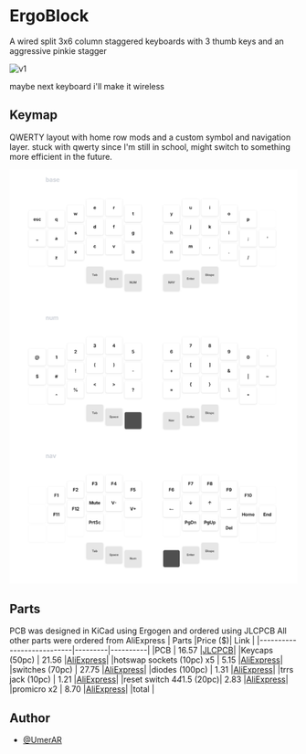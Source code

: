 # ErgoBlock
A wired split 3x6 column staggered keyboards with 3 thumb keys and an aggressive pinkie stagger

![v1](https://github.com/UmerAR/ergoblock/blob/d921cbc88ad2e90b6144f46ed39c64d9b18dfe1f/images/20250205_153957.png)

maybe next keyboard i'll make it wireless
## Keymap
QWERTY layout with home row mods and a custom symbol and navigation layer. stuck with qwerty since I'm still in school, might switch to something more efficient in the future.

![keymap](https://github.com/UmerAR/ergoblock/blob/57a3341233d769a601b216b79932f94e143507b2/images/keymap.png)

## Parts
PCB was designed in KiCad using Ergogen and ordered using JLCPCB
All other parts were ordered from AliExpress
| Parts                     |Price ($)| Link |
|---------------------------|---------|----------|
|PCB                        |  16.57  |[JLCPCB](jlcpcb.com)|
|Keycaps (50pc)             |  21.56  |[AliExpress](https://vi.aliexpress.com/item/1005006734545486.html)|
|hotswap sockets (10pc) x5  |  5.15   |[AliExpress](https://vi.aliexpress.com/item/32901654130.html)|
|switches (70pc)            |  27.75  |[AliExpress](https://vi.aliexpress.com/item/1005005723938995.html)|
|diodes (100pc)             |  1.31   |[AliExpress](https://vi.aliexpress.com/item/4000685043735.html)|
|trrs jack (10pc)           |  1.21   |[AliExpress](https://vi.aliexpress.com/item/1005003111662179.html)|
|reset switch 4*4*1.5 (20pc)|  2.83   |[AliExpress](https://vi.aliexpress.com/item/1005005924012567.html)|
|promicro               x2  |  8.70   |[AliExpress](https://vi.aliexpress.com/item/1005006654641959.html)|
|total                      |

## Author
- [@UmerAR](https://github.com/UmerAR)

